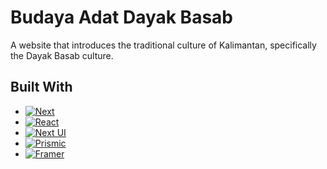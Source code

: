 # Budaya Adat Dayak Basab
A website that introduces the traditional culture of Kalimantan, specifically the Dayak Basab culture.

## Built With

- [![Next][Next.js]][Next-url]
- [![React][React.js]][React-url]
- [![Next UI][Nextui.org]][Nextui-url]
- [![Prismic][Prismic.io]][Prismic-url]
- [![Framer][Framer.com]][Framer-url]



[Next.js]: https://img.shields.io/badge/next.js-000000?style=for-the-badge&logo=nextdotjs&logoColor=white
[Next-url]: https://nextjs.org/
[React.js]: https://img.shields.io/badge/React-000000?style=for-the-badge&logo=react&logoColor=61DAFB
[React-url]: https://reactjs.org/
[Nextui.org]: https://img.shields.io/badge/nextUI.org-000000?style=for-the-badge&logo=nextui&logoColor=white
[Nextui-url]: https://nextjs.org/
[Prismic.io]: https://img.shields.io/badge/prismic.io-000000?style=for-the-badge&logo=prismic
[Prismic-url]: https://prismic.io/
[Framer.com]: https://img.shields.io/badge/framer.com-ffffff?style=for-the-badge&logo=framer&logoColor=black
[Framer-url]: https://www.framer.com/motion/

